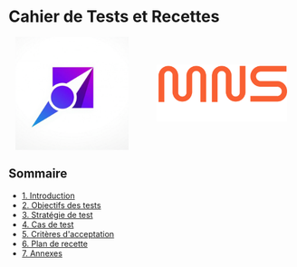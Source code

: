 # Cahier de Tests et Recettes

<div style="display: flex; align-items: center; gap: 50px; justify-content: center;">
    <img src="../assets/images/logo_taskforce_light.png" alt="TaskForce Logo" width="200"/>
    <img src="../assets/images/logo_metz_numeric_school.svg" alt="Metz Numeric School Logo" width="230"/>
</div>

## Sommaire
- [1. Introduction](#1-introduction)
- [2. Objectifs des tests](#2-objectifs-des-tests)
- [3. Stratégie de test](#3-stratégie-de-test)
- [4. Cas de test](#4-cas-de-test)
- [5. Critères d'acceptation](#5-critères-dacceptation)
- [6. Plan de recette](#6-plan-de-recette)
- [7. Annexes](#7-annexes)
